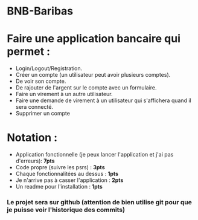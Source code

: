 # BNB-Baribas

# Faire une application bancaire qui permet :


- Login/Logout/Registration.
- Créer un compte (un utilisateur peut avoir plusieurs comptes).
- De voir son compte.
- De rajouter de l'argent sur le compte avec un formulaire.
- Faire un virement à un autre utilisateur.
- Faire une demande de virement à un utilisateur qui s'affichera quand il sera connecté.
- Supprimer un compte


# Notation :

- Application fonctionnelle (je peux lancer l'application et j'ai pas d'erreurs): **7pts**
- Code propre (suivre les psrs) : **3pts**
- Chaque fonctionnalitées au dessus : **1pts**
- Je n'arrive pas à casser l'application : **2pts**
- Un readme pour l'installation : **1pts**

### Le projet sera sur github (attention de bien utilise git pour que je puisse voir l'historique des commits)
